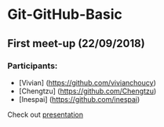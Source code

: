 # Git-GitHub-Basic

## First meet-up (22/09/2018)
### Participants:
- [Vivian] (https://github.com/vivianchoucy)
- [Chengtzu] (https://github.com/Chengtzu)
- [Inespai] (https://github.com/inespai)

Check out [presentation](https://github.com/hsiehkl/Git-GitHub-Basic/blob/master/Git%26Github.key)
